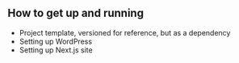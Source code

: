 ## How to get up and running

- Project template, versioned for reference, but as a dependency
- Setting up WordPress
- Setting up Next.js site
